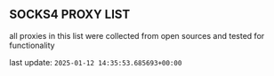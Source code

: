 ## SOCKS4 PROXY LIST

all proxies in this list were collected from open sources and tested for functionality

last update: `2025-01-12 14:35:53.685693+00:00`